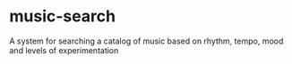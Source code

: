 # music-search
A system for searching a catalog of music based on rhythm, tempo, mood and levels of experimentation
